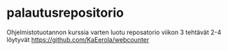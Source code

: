# palautusrepositorio
Ohjelmistotuotannon kurssia varten luotu reposatorio
viikon 3 tehtävät 2-4 löytyvät https://github.com/KaEerola/webcounter
